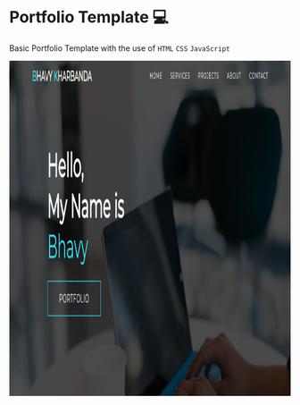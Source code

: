 # Portfolio Template 💻

Basic Portfolio Template with the use of `HTML` `CSS` `JavaScript`

<img src="img/Home.png" alt="Home Page" style="height: 600px; width:1200px;"/>
